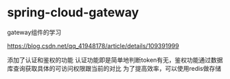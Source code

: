 # spring-cloud-gateway
gateway组件的学习


https://blog.csdn.net/qq_41948178/article/details/109391999



添加了认证和鉴权的功能
认证功能即是简单地判断token有无，鉴权功能通过数据库查询获取具体的可访问权限跟当前的对比
为了提高效率，可以使用redis做存储